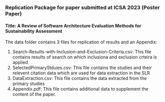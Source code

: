 ### Replication Package for paper submitted at ICSA 2023 (Poster Paper)

#### Title: A Review of Software Architecture Evaluation Methods for Sustainability Assessment

The data folder contains 3 files for replication of results and an Appendix:
1. Search-Results-with-Inclusion-and-Exclusion-Criteria.csv: This file contains results of search on which inclusiona and exclusion crteira is applied
2. SelectedPrimaryStduies.csv: This file contains the studies and their relevent citation data which are used for data extraction in the SLR
3. DataExtraction.csv: This file contains the data extracted from the primary studies
4. Appendix.pdf: This file contains additional data to supplement the content of the paper.
